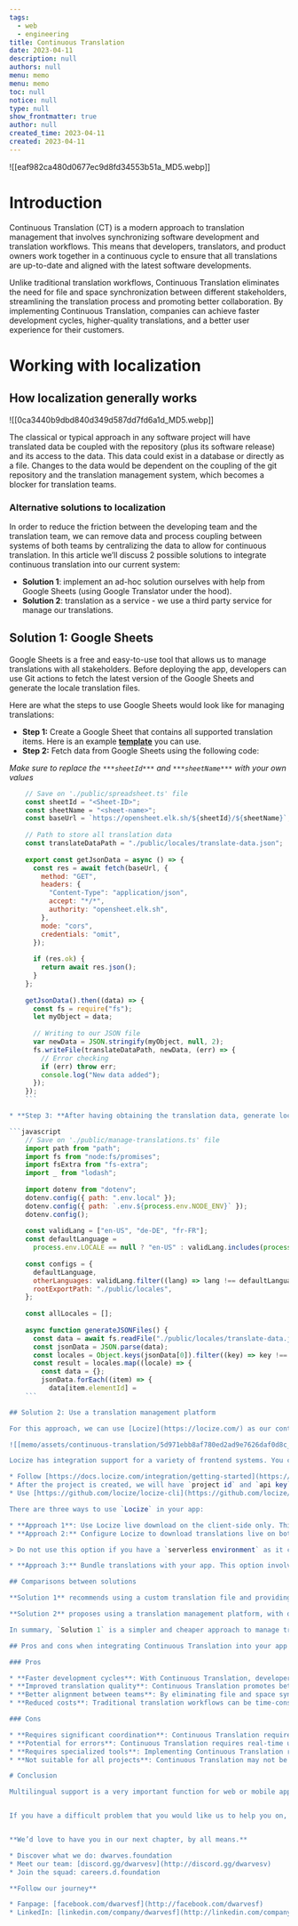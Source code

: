```yaml
---
tags: 
  - web
  - engineering
title: Continuous Translation
date: 2023-04-11
description: null
authors: null
menu: memo
menu: memo
toc: null
notice: null
type: null
show_frontmatter: true
author: null
created_time: 2023-04-11
created: 2023-04-11
---
```


![[eaf982ca480d0677ec9d8fd34553b51a_MD5.webp]]

# Introduction

Continuous Translation (CT) is a modern approach to translation management that involves synchronizing software development and translation workflows. This means that developers, translators, and product owners work together in a continuous cycle to ensure that all translations are up-to-date and aligned with the latest software developments.

Unlike traditional translation workflows, Continuous Translation eliminates the need for file and space synchronization between different stakeholders, streamlining the translation process and promoting better collaboration. By implementing Continuous Translation, companies can achieve faster development cycles, higher-quality translations, and a better user experience for their customers.

# Working with localization

## How localization generally works

![[0ca3440b9dbd840d349d587dd7fd6a1d_MD5.webp]]

The classical or typical approach in any software project will have translated data be coupled with the repository (plus its software release) and its access to the data. This data could exist in a database or directly as a file. Changes to the data would be dependent on the coupling of the git repository and the translation management system, which becomes a blocker for translation teams.

### Alternative solutions to localization

In order to reduce the friction between the developing team and the translation team, we can remove data and process coupling between systems of both teams by centralizing the data to allow for continuous translation. In this article we’ll discuss 2 possible solutions to integrate continuous translation into our current system:

* **Solution 1**: implement an ad-hoc solution ourselves with help from Google Sheets (using Google Translator under the hood).
* **Solution 2**: translation as a service - we use a third party service for manage our translations.

## **Solution 1: Google Sheets**

Google Sheets is a free and easy-to-use tool that allows us to manage translations with all stakeholders. Before deploying the app, developers can use Git actions to fetch the latest version of the Google Sheets and generate the locale translation files.

Here are what the steps to use Google Sheets would look like for managing translations:

* **Step 1:** Create a Google Sheet that contains all supported translation items. Here is an example **[template](https://docs.google.com/spreadsheets/d/1jjVDCMAmS6WySmB7L25yNCZX-X3jEwrrqLhqOBzVEs0/edit?usp=sharing)** you can use.
* **Step 2:** Fetch data from Google Sheets using the following code:

*Make sure to replace the *`***sheetId***`* and *`***sheetName***`* with your own values*

```javascript
	// Save on './public/spreadsheet.ts' file
	const sheetId = "<Sheet-ID>";
	const sheetName = "<sheet-name>";
	const baseUrl = `https://opensheet.elk.sh/${sheetId}/${sheetName}`;
	
	// Path to store all translation data
	const translateDataPath = "./public/locales/translate-data.json"; 
	
	export const getJsonData = async () => {
	  const res = await fetch(baseUrl, {
	    method: "GET",
	    headers: {
	      "Content-Type": "application/json",
	      accept: "*/*",
	      authority: "opensheet.elk.sh",
	    },
	    mode: "cors",
	    credentials: "omit",
	  });
	
	  if (res.ok) {
	    return await res.json();
	  }
	};
	
	getJsonData().then((data) => {
	  const fs = require("fs");
	  let myObject = data;
	
	  // Writing to our JSON file
	  var newData = JSON.stringify(myObject, null, 2);
	  fs.writeFile(translateDataPath, newData, (err) => {
	    // Error checking
	    if (err) throw err;
	    console.log("New data added");
	  });
	});
	```

* **Step 3: **After having obtaining the translation data, generate locale files for supported languages using the following code:

```javascript
	// Save on './public/manage-translations.ts' file
	import path from "path";
	import fs from "node:fs/promises";
	import fsExtra from "fs-extra";
	import _ from "lodash";
	
	import dotenv from "dotenv";
	dotenv.config({ path: ".env.local" });
	dotenv.config({ path: `.env.${process.env.NODE_ENV}` });
	dotenv.config();
	
	const validLang = ["en-US", "de-DE", "fr-FR"];
	const defaultLanguage =
	  process.env.LOCALE == null ? "en-US" : validLang.includes(process.env.LOCALE) ? process.env.LOCALE : "en-US";
	
	const configs = {
	  defaultLanguage,
	  otherLanguages: validLang.filter((lang) => lang !== defaultLanguage),
	  rootExportPath: "./public/locales",
	};
	
	const allLocales = [];
	
	async function generateJSONFiles() {
	  const data = await fs.readFile("./public/locales/translate-data.json", "utf8");
	  const jsonData = JSON.parse(data);
	  const locales = Object.keys(jsonData[0]).filter((key) => key !== "elementId");
	  const result = locales.map((locale) => {
	    const data = {};
	    jsonData.forEach((item) => {
	      data[item.elementId] =
	```

## Solution 2: Use a translation management platform

For this approach, we can use [Locize](https://locize.com/) as our continuous localization management platform. This approach isn’t limited to Locize, but the idea is to have a platform to decouple software release from the translation work and minimize work friction for translation.

![[memo/assets/continuous-translation/5d971ebb8af780ed2ad9e7626daf0d8c_MD5.png]]

Locize has integration support for a variety of frontend systems. You can integrate Locize by following steps:

* Follow [https://docs.locize.com/integration/getting-started](https://docs.locize.com/integration/getting-started) to create a Locize account and project.
* After the project is created, we will have `project id` and `api key`.
* Use [https://github.com/locize/locize-cli](https://github.com/locize/locize-cli) to synchronize the existing translations with Locize

There are three ways to use `Locize` in your app:

* **Approach 1**: Use Locize live download on the client-side only. This option involves bundling translations in your app to prevent an elevated amount of downloads on the server-side. Before deploying your app, synchronize your translations with Locize so that they are bundled in your app. This way, your server-side will not generate any downloads to the Locize CDN during runtime, but only on the client-side.
* **Approach 2:** Configure Locize to download translations live on both client (browser) and server (node.js). 

> Do not use this option if you have a `serverless environment` as it can generate too many download requests and run up your bill.

* **Approach 3:** Bundle translations with your app. This option involves bundling translations in your app at build time. It's recommended to use this option if you have a small number of translations or if your translations don't change frequently.

## Comparisons between solutions

**Solution 1** recommends using a custom translation file and providing translations for each language in a separate JSON file. The translation file is then loaded on the server side and used to render the content in the appropriate language. This solution is relatively simple and straightforward to implement, but it can become cumbersome to manage as the number of languages and translations grows.

**Solution 2** proposes using a translation management platform, with one example using Locize, which allows for continuous localization management. This solution involves integrating Locize into the application, synchronizing the existing translations with Locize, and then bundling the translations in the application using one of three different possibilities, depending on the specific use case. This solution requires more setup and configuration but can provide a more scalable and streamlined approach to managing translations.

In summary, `Solution 1` is a simpler and cheaper approach to manage translations, while `Solution 2` is a more advanced solution that provides more flexibility and scalability in managing translations.

## Pros and cons when integrating Continuous Translation into your app

### Pros

* **Faster development cycles**: With Continuous Translation, developers and translators work together in a continuous cycle, ensuring that translations are updated in real-time as new features are developed. This leads to faster development cycles and quicker time-to-market.
* **Improved translation quality**: Continuous Translation promotes better collaboration between developers and translators, which can lead to higher-quality translations that accurately reflect the intended meaning of the original content.
* **Better alignment between teams**: By eliminating file and space synchronization issues, Continuous Translation helps to align developers, translators, and product owners more closely, reducing communication errors and promoting better collaboration.
* **Reduced costs**: Traditional translation workflows can be time-consuming and costly. By streamlining the translation process, Continuous Translation can help to reduce translation costs and improve return on investment.

### Cons

* **Requires significant coordination**: Continuous Translation requires a high level of coordination between different teams, including developers, translators, and product owners. This can be challenging to manage, particularly for larger projects.
* **Potential for errors**: Continuous Translation requires real-time updates to translations, which can increase the risk of errors and miscommunication. This requires careful management and quality control.
* **Requires specialized tools**: Implementing Continuous Translation requires specialized tools and technologies, which can add to the overall cost of the project.
* **Not suitable for all projects**: Continuous Translation may not be suitable for all projects, particularly those with limited budgets or resources. Traditional translation workflows may be more appropriate for smaller projects or those with less frequent updates.

# Conclusion

Multilingual support is a very important function for web or mobile applications nowadays. Users will come from all over the world and always ask for support for their language. The two options above have different advantages and disadvantages, so you need to consider the exact scope of the product to have the best choice for your team. Both methods can meet the needs of constantly translating products to support new features or new products, but it will cost production as well as quality assurance.


If you have a difficult problem that you would like us to help you on, please feel free to submit a challenge request here.


**We’d love to have you in our next chapter, by all means.**

* Discover what we do: dwarves.foundation 
* Meet our team: [discord.gg/dwarvesv](http://discord.gg/dwarvesv) 
* Join the squad: careers.d.foundation 

**Follow our journey**

* Fanpage: [facebook.com/dwarvesf](http://facebook.com/dwarvesf) 
* LinkedIn: [linkedin.com/company/dwarvesf](http://linkedin.com/company/dwarvesf)